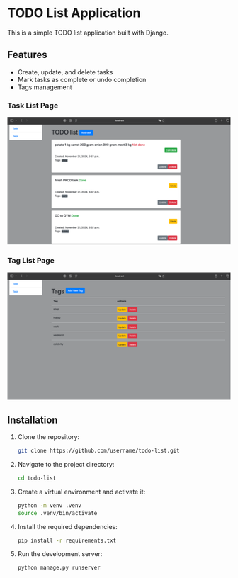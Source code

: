 # TODO List Application

This is a simple TODO list application built with Django.

## Features

- Create, update, and delete tasks
- Mark tasks as complete or undo completion
- Tags management

### Task List Page
![Task List Screenshot](sreenshots/tasks.png)

### Tag List Page
![Task List Screenshot](sreenshots/tags.png)

## Installation

1. Clone the repository:
   ```sh
   git clone https://github.com/username/todo-list.git
   ```

2. Navigate to the project directory:
   ```sh
   cd todo-list
   ```

3. Create a virtual environment and activate it:
   ```sh
   python -m venv .venv
   source .venv/bin/activate
   ```

4. Install the required dependencies:
   ```sh
   pip install -r requirements.txt
   ```

5. Run the development server:
   ```sh
   python manage.py runserver
   ```